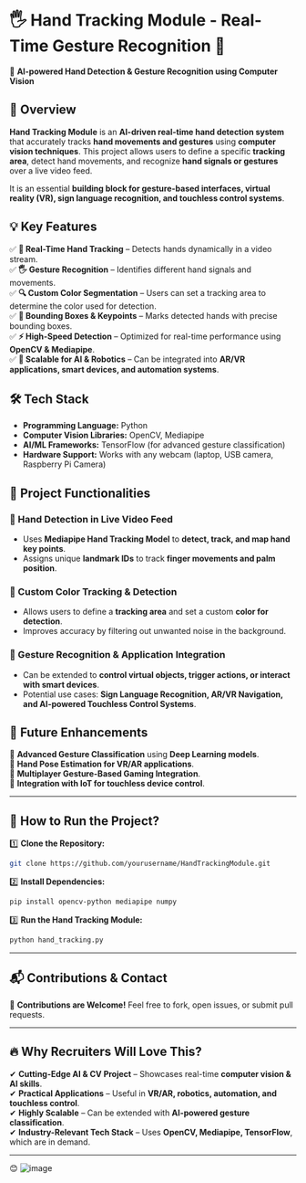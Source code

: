 # **🖐️ Hand Tracking Module - Real-Time Gesture Recognition 🤖**  
🔗 **AI-powered Hand Detection & Gesture Recognition using Computer Vision**  

## **📌 Overview**  
**Hand Tracking Module** is an **AI-driven real-time hand detection system** that accurately tracks **hand movements and gestures** using **computer vision techniques**. This project allows users to define a specific **tracking area**, detect hand movements, and recognize **hand signals or gestures** over a live video feed.  

It is an essential **building block for gesture-based interfaces, virtual reality (VR), sign language recognition, and touchless control systems**.  

## **💡 Key Features**  
✅ **🎥 Real-Time Hand Tracking** – Detects hands dynamically in a video stream.  
✅ **🖐️ Gesture Recognition** – Identifies different hand signals and movements.  
✅ **🔍 Custom Color Segmentation** – Users can set a tracking area to determine the color used for detection.  
✅ **📌 Bounding Boxes & Keypoints** – Marks detected hands with precise bounding boxes.  
✅ **⚡ High-Speed Detection** – Optimized for real-time performance using **OpenCV & Mediapipe**.  
✅ **🔗 Scalable for AI & Robotics** – Can be integrated into **AR/VR applications, smart devices, and automation systems**.  

## **🛠️ Tech Stack**  
- **Programming Language:** Python  
- **Computer Vision Libraries:** OpenCV, Mediapipe  
- **AI/ML Frameworks:** TensorFlow (for advanced gesture classification)  
- **Hardware Support:** Works with any webcam (laptop, USB camera, Raspberry Pi Camera)  

## **🎯 Project Functionalities**  
### **🔹 Hand Detection in Live Video Feed**  
- Uses **Mediapipe Hand Tracking Model** to **detect, track, and map hand key points**.  
- Assigns unique **landmark IDs** to track **finger movements and palm position**.  

### **🔹 Custom Color Tracking & Detection**  
- Allows users to define a **tracking area** and set a custom **color for detection**.  
- Improves accuracy by filtering out unwanted noise in the background.  

### **🔹 Gesture Recognition & Application Integration**  
- Can be extended to **control virtual objects, trigger actions, or interact with smart devices**.  
- Potential use cases: **Sign Language Recognition, AR/VR Navigation, and AI-powered Touchless Control Systems**.  

## **📌 Future Enhancements**  
🔹 **Advanced Gesture Classification** using **Deep Learning models**.  
🔹 **Hand Pose Estimation for VR/AR applications**.  
🔹 **Multiplayer Gesture-Based Gaming Integration**.  
🔹 **Integration with IoT for touchless device control**.  

---

## **🚀 How to Run the Project?**  
1️⃣ **Clone the Repository:**  
   ```bash
   git clone https://github.com/yourusername/HandTrackingModule.git
   ```
2️⃣ **Install Dependencies:**  
   ```bash
   pip install opencv-python mediapipe numpy
   ```
3️⃣ **Run the Hand Tracking Module:**  
   ```bash
   python hand_tracking.py
   ```

---

## **📬 Contributions & Contact**  
🤝 **Contributions are Welcome!** Feel free to fork, open issues, or submit pull requests.  


---

## **🔥 Why Recruiters Will Love This?**  
✔ **Cutting-Edge AI & CV Project** – Showcases real-time **computer vision & AI skills**.  
✔ **Practical Applications** – Useful in **VR/AR, robotics, automation, and touchless control**.  
✔ **Highly Scalable** – Can be extended with **AI-powered gesture classification**.  
✔ **Industry-Relevant Tech Stack** – Uses **OpenCV, Mediapipe, TensorFlow**, which are in demand.  

---
😊
![image](https://user-images.githubusercontent.com/67096124/119614906-72d73400-be1c-11eb-8f3d-3e7952a58202.png)


